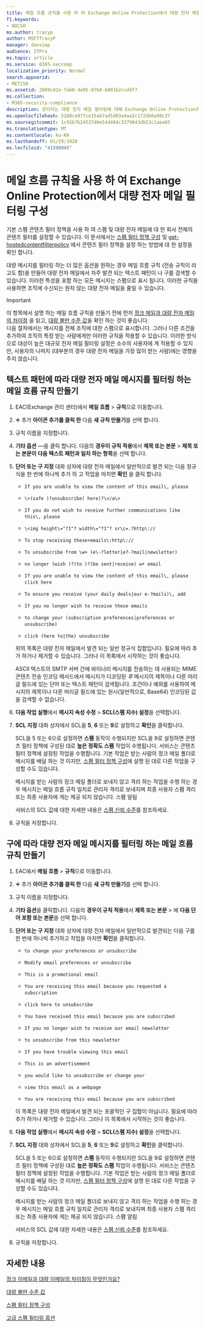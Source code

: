 ```yaml
---
title: 메일 흐름 규칙을 사용 하 여 Exchange Online Protection에서 대량 전자 메일 필터링 구성
f1.keywords:
- NOCSH
ms.author: tracyp
author: MSFTTracyP
manager: dansimp
audience: ITPro
ms.topic: article
ms.service: O365-seccomp
localization_priority: Normal
search.appverid:
- MET150
ms.assetid: 2889c82e-fab0-4e85-87b0-b001b2ccd4f7
ms.collection:
- M365-security-compliance
description: 관리자는 대량 전자 메일 필터링에 대해 Exchange Online Protection의 메일 흐름 규칙을 사용 하는 방법에 대해 알아봅니다.
ms.openlocfilehash: 5188ce077ce15ab7ad5d03e4aa2c172db6a80c37
ms.sourcegitcommit: 1c91b7b24537d0e54d484c3379043db53c1aea65
ms.translationtype: MT
ms.contentlocale: ko-KR
ms.lasthandoff: 01/29/2020
ms.locfileid: "41598045"
---
```

# <a name="use-mail-flow-rules-to-configure-bulk-email-filtering-in-exchange-online-protection"></a>메일 흐름 규칙을 사용 하 여 Exchange Online Protection에서 대량 전자 메일 필터링 구성

기본 스팸 콘텐츠 필터 정책을 사용 하 여 스팸 및 대량 전자 메일에 대 한 회사 전체의 콘텐츠 필터를 설정할 수 있습니다. 이 문서에서는 [스팸 필터 정책 구성](configure-your-spam-filter-policies.md) 및 [get-hostedcontentfilterpolicy](https://docs.microsoft.com/powershell/module/exchange/antispam-antimalware/Set-HostedContentFilterPolicy) 에서 콘텐츠 필터 정책을 설정 하는 방법에 대 한 설정을 확인 합니다.

대량 메시지를 필터링 하는 더 많은 옵션을 원하는 경우 메일 흐름 규칙 (전송 규칙이 라고도 함)을 만들어 대량 전자 메일에서 자주 발견 되는 텍스트 패턴이 나 구를 검색할 수 있습니다. 이러한 특성을 포함 하는 모든 메시지는 스팸으로 표시 됩니다. 이러한 규칙을 사용하면 조직에 수신되는 원치 않는 대량 전자 메일을 줄일 수 있습니다.

> [!IMPORTANT]
> 이 항목에서 설명 하는 메일 흐름 규칙을 만들기 전에 먼저 [정크 메일과 대량 전자 메일의 차이점](what-s-the-difference-between-junk-email-and-bulk-email.md) 을 읽고, [대량 불만 수준 값](bulk-complaint-level-values.md)을 확인 하는 것이 좋습니다.<br>
> 다음 절차에서는 메시지를 전체 조직에 대한 스팸으로 표시합니다. 그러나 다른 조건을 추가하여 조직의 특정 받는 사람에게만 이러한 규칙을 적용할 수 있습니다. 이러한 방식으로 대상이 높은 대규모 전자 메일 필터링 설정은 소수의 사용자에 게 적용할 수 있지만, 사용자의 나머지 (대부분의 경우 대량 전자 메일을 가장 많이 받는 사람)에는 영향을 주지 않습니다.

## <a name="create-a-mail-flow-rule-to-filter-bulk-email-messages-based-on-text-patterns"></a>텍스트 패턴에 따라 대량 전자 메일 메시지를 필터링 하는 메일 흐름 규칙 만들기

1. EAC(Exchange 관리 센터)에서 **메일 흐름** \> **규칙**으로 이동합니다.

2. ![](../media/ITPro-EAC-AddIcon.gif) 추가 **아이콘 추가를 클릭 한** 다음 **새 규칙 만들기**를 선택 합니다.

3. 규칙 이름을 지정합니다.

4. **기타 옵션** ![기타 옵션 아이콘](../media/ITPro-EAC-MoreOptionsIcon.png)을 클릭 합니다. 다음의 **경우이 규칙 적용**에서 **제목 또는 본문** \> **제목 또는 본문이 다음 텍스트 패턴과 일치 하는 항목**을 선택 합니다.

5. **단어 또는 구 지정** 대화 상자에 대량 전자 메일에서 일반적으로 발견 되는 다음 정규식을 한 번에 하나씩 추가 하 고 작업을 마치면 **확인** 을 클릭 합니다.

   - `If you are unable to view the content of this email\, please`

   - `\>(safe )?unsubscribe( here)?\</a\>`

   - `If you do not wish to receive further communications like this\, please`

   - `\<img height\="?1"? width\="?1"? sr\c=.?http\://`

   - `To stop receiving these+emails\:http\://`

   - `To unsubscribe from \w+ (e\-?letter|e?-?mail|newsletter)`

   - `no longer (wish )?(to )?(be sent|receive) w+ email`

   - `If you are unable to view the content of this email\, please click here`

   - `To ensure you receive (your daily deals|our e-?mails)\, add`

   - `If you no longer wish to receive these emails`

   - `to change your (subscription preferences|preferences or unsubscribe)`

   - `click (here to|the) unsubscribe`

   위의 목록은 대량 전자 메일에서 발견 되는 일반 정규식 집합입니다. 필요에 따라 추가 하거나 제거할 수 있습니다. 그러나 이 목록에서 시작하는 것이 좋습니다.

   ASCII 텍스트의 SMTP 서버 간에 바이너리 메시지를 전송하는 데 사용되는 MIME 콘텐츠 전송 인코딩 메서드에서 메시지가 디코딩된 *후* 메시지의 제목이나 다른 머리글 필드에 있는 단어 또는 텍스트 패턴이 검색됩니다. 조건이나 예외를 사용하여 메시지의 제목이나 다른 머리글 필드에 있는 원시(일반적으로, Base64) 인코딩된 값을 검색할 수 없습니다.

6. **다음 작업 실행**에서 **메시지 속성 수정** \> **SCL(스팸 지수) 설정**을 선택합니다.

7. **SCL 지정** 대화 상자에서 SCL을 **5**, **6** 또는 **9**로 설정하고 **확인**을 클릭합니다.

   SCL을 5 또는 6으로 설정하면 **스팸** 동작이 수행되지만 SCL을 9로 설정하면 콘텐츠 필터 정책에 구성된 대로 **높은 정확도 스팸** 작업이 수행됩니다. 서비스는 콘텐츠 필터 정책에 설정된 작업을 수행합니다. 기본 작업은 받는 사람의 정크 메일 폴더로 메시지를 배달 하는 것 이지만, [스팸 필터 정책 구성](configure-your-spam-filter-policies.md)에 설명 된 대로 다른 작업을 구성할 수도 있습니다.

   메시지를 받는 사람의 정크 메일 폴더로 보내지 않고 격리 하는 작업을 수행 하는 경우 메시지는 메일 흐름 규칙 일치로 관리자 격리로 보내지며 최종 사용자 스팸 격리 또는 최종 사용자에 게는 제공 되지 않습니다. 스팸 알림

   서비스의 SCL 값에 대한 자세한 내용은 [스팸 신뢰 수준](spam-confidence-levels.md)를 참조하세요.

8. 규칙을 저장합니다.

## <a name="create-a-mail-flow-rule-to-filter-bulk-email-messages-based-on-phrases"></a>구에 따라 대량 전자 메일 메시지를 필터링 하는 메일 흐름 규칙 만들기

1. EAC에서 **메일 흐름** \> **규칙**으로 이동합니다.

2. ![](../media/ITPro-EAC-AddIcon.gif) 추가 **아이콘 추가를 클릭 한** 다음 **새 규칙 만들기**를 선택 합니다.

3. 규칙 이름을 지정합니다.

4. **기타 옵션**을 클릭합니다. 다음의 **경우이 규칙 적용**에서 **제목 또는 본문** \> 에 **다음 단어 포함 또는 본문**을 선택 합니다.

5. **단어 또는 구 지정** 대화 상자에 대량 전자 메일에서 일반적으로 발견되는 다음 구를 한 번에 하나씩 추가하고 작업을 마치면 **확인**을 클릭합니다.

   - `to change your preferences or unsubscribe`

   - `Modify email preferences or unsubscribe`

   - `This is a promotional email`

   - `You are receiving this email because you requested a subscription`

   - `click here to unsubscribe`

   - `You have received this email because you are subscribed`

   - `If you no longer wish to receive our email newsletter`

   - `to unsubscribe from this newsletter`

   - `If you have trouble viewing this email`

   - `This is an advertisement`

   - `you would like to unsubscribe or change your`

   - `view this email as a webpage`

   - `You are receiving this email because you are subscribed`

   이 목록은 대량 전자 메일에서 발견 되는 포괄적인 구 집합이 아닙니다. 필요에 따라 추가 하거나 제거할 수 있습니다. 그러나 이 목록에서 시작하는 것이 좋습니다.

6. **다음 작업 실행**에서 **메시지 속성 수정** \> **SCL(스팸 지수) 설정**을 선택합니다.

7. **SCL 지정** 대화 상자에서 SCL을 **5**, **6** 또는 **9**로 설정하고 **확인**을 클릭합니다.

   SCL을 5 또는 6으로 설정하면 **스팸** 동작이 수행되지만 SCL을 9로 설정하면 콘텐츠 필터 정책에 구성된 대로 **높은 정확도 스팸** 작업이 수행됩니다. 서비스는 콘텐츠 필터 정책에 설정된 작업을 수행합니다. 기본 작업은 받는 사람의 정크 메일 폴더로 메시지를 배달 하는 것 이지만, [스팸 필터 정책 구성](configure-your-spam-filter-policies.md)에 설명 된 대로 다른 작업을 구성할 수도 있습니다.

   메시지를 받는 사람의 정크 메일 폴더로 보내지 않고 격리 하는 작업을 수행 하는 경우 메시지는 메일 흐름 규칙 일치로 관리자 격리로 보내지며 최종 사용자 스팸 격리 또는 최종 사용자에 게는 제공 되지 않습니다. 스팸 알림

   서비스의 SCL 값에 대한 자세한 내용은 [스팸 신뢰 수준](spam-confidence-levels.md)를 참조하세요.

8. 규칙을 저장합니다.

## <a name="for-more-information"></a>자세한 내용

[정크 이메일과 대량 이메일의 차이점이 무엇인가요?](what-s-the-difference-between-junk-email-and-bulk-email.md)

[대량 불만 수준 값](bulk-complaint-level-values.md)

[스팸 필터 정책 구성](configure-your-spam-filter-policies.md)

[고급 스팸 필터링 옵션](advanced-spam-filtering-asf-options.md)
